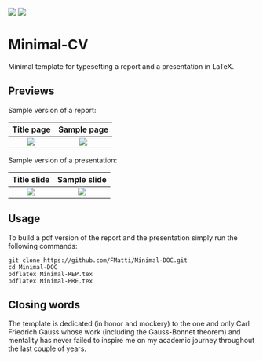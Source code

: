 ![](https://img.shields.io/badge/licence-MIT-green?style=flat-square)
![](https://img.shields.io/badge/language-LaTeX2e-blue?style=flat-square)

# Minimal-CV
Minimal template for typesetting a report and a presentation in LaTeX.

## Previews

Sample version of a report:

| Title page | Sample page |
:-------------------------:|:-------------------------:|
![](https://user-images.githubusercontent.com/79205741/193786926-80a56c9e-ed57-46c6-84bc-d148b8841973.png) | ![](https://user-images.githubusercontent.com/79205741/193786941-8e5e2518-1db4-4515-9163-5864c7f418c2.png)

Sample version of a presentation:

| Title slide | Sample slide |
:-------------------------:|:-------------------------:|
![](https://user-images.githubusercontent.com/79205741/193787019-5e724c16-9ebb-408f-9d12-d511af9a302d.png) | ![](https://user-images.githubusercontent.com/79205741/193787014-26fc6ff9-5edf-4c80-9cb8-28afffec66ee.png)

## Usage
To build a pdf version of the report and the presentation simply run the following commands:

    git clone https://github.com/FMatti/Minimal-DOC.git
    cd Minimal-DOC
    pdflatex Minimal-REP.tex
    pdflatex Minimal-PRE.tex

## Closing words

The template is dedicated (in honor and mockery) to the one and only Carl Friedrich Gauss whose work (including the Gauss-Bonnet theorem) and mentality has never failed to inspire me on my academic journey throughout the last couple of years.
